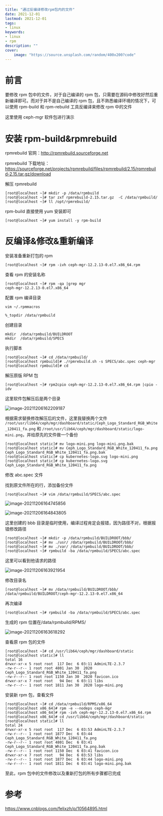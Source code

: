 ```yaml
---
title: "通过反编译修改rpm包内的文件" 
date: 2021-12-01
lastmod: 2021-12-01
tags: 
- linux
keywords:
- linux
- rpm
description: "" 
cover:
    image: "https://source.unsplash.com/random/400x200?code" 
---
```


# 前言

要修改 rpm 包中的文件，对于自己编译的 rpm 包，只需要在源码中修改好然后重新编译即可。而对于并不是自己编译的 rpm 包，且不熟悉编译环境的情况下，可以使用 rpm-build 和 rpm-rebuild 工具反编译来修改 rpm 中的文件

这里使用 ceph-mgr 软件包进行演示

# 安装 rpm-build&rpmrebuild

rpmrebuild 官网：<http://rpmrebuild.sourceforge.net>

rpmrebuild 下载地址：<https://sourceforge.net/projects/rpmrebuild/files/rpmrebuild/2.15/rpmrebuild-2.15.tar.gz/download>

解压 rpmrebuild

```textile
[root@localhost ~]# mkdir -p /data/rpmbuild
[root@localhost ~]# tar zxf rpmrebuild-2.15.tar.gz  -C /data/rpmbuild/
[root@localhost ~]# ll /opt/rpmrebuild/
```

rpm-build 直接使用 yum 安装即可

```textile
[root@localhost ~]# yum install -y rpm-build
```

# 反编译&修改&重新编译

安装准备重新打包的 rpm

```textile
[root@localhost ~]# rpm -ivh ceph-mgr-12.2.13-0.el7.x86_64.rpm
```

查看 rpm 的安装名称

```textile
[root@localhost ~]# rpm -qa |grep mgr
ceph-mgr-12.2.13-0.el7.x86_64
```

配置 rpm 编译目录

```textile
vim ~/.rpmmacros

%_topdir /data/rpmbuild
```

创建目录

````
mkdir  /data/rpmbuild/BUILDROOT
mkdir  /data/rpmbuild/SPECS
````

执行脚本

```textile
[root@localhost ~]# cd /data/rpmbuild/
[root@localhost rpmbuild]# ./rpmrebuild.sh -s SPECS/abc.spec ceph-mgr
[root@localhost rpmbuild]# cd
```

解压原版 RPM 包

```textile
[root@localhost ~]# rpm2cpio ceph-mgr-12.2.13-0.el7.x86_64.rpm |cpio -idv
```

这里软件包解压后是两个目录

![image-20211206162209187](https://image.lvbibir.cn/blog/image-20211206162209187.png)

根据需求替换修改解压后的文件，这里我替换两个文件 `/root/usr/lib64/ceph/mgr/dashboard/static/Ceph_Logo_Standard_RGB_White_120411_fa.png` 和 `/root/usr/lib64/ceph/mgr/dashboard/static/logo-mini.png`，并给原先的文件做一个备份

```textile
[root@localhost static]# mv logo-mini.png logo-mini.png.bak
[root@localhost static]# mv Ceph_Logo_Standard_RGB_White_120411_fa.png Ceph_Logo_Standard_RGB_White_120411_fa.png.bak
[root@localhost static]# cp kubernetes-logo.svg logo-mini.png
[root@localhost static]# cp kubernetes-logo.svg Ceph_Logo_Standard_RGB_White_120411_fa.png
```

修改 abc.spec 文件

找到原文件所在的行，添加备份文件

```textile
[root@localhost ~]# vim /data/rpmbuild/SPECS/abc.spec
```

![image-20211206164745856](https://image.lvbibir.cn/blog/image-20211206164745856.png)

![image-20211206164843805](https://image.lvbibir.cn/blog/image-20211206164843805.png)

这里创建的 bbb 目录是临时使用，编译过程肯定会报错，因为路径不对，根据报错修改路径

```textile
[root@localhost ~]# mkdir -p /data/rpmbuild/BUILDROOT/bbb/
[root@localhost ~]# mv ./usr/ /data/rpmbuild/BUILDROOT/bbb/
[root@localhost ~]# mv ./var/ /data/rpmbuild/BUILDROOT/bbb/
[root@localhost ~]# rpmbuild -ba /data/rpmbuild/SPECS/abc.spec
```

这里可以看到他请求的路径

![image-20211206163921954](https://image.lvbibir.cn/blog/image-20211206163921954.png)

修改目录名

```textile
[root@localhost ~]# mv /data/rpmbuild/BUILDROOT/bbb/ /data/rpmbuild/BUILDROOT/ceph-mgr-12.2.13-0.el7.x86_64
```

再次编译

```textile
[root@localhost ~]# rpmbuild -ba /data/rpmbuild/SPECS/abc.spec
```

生成的 rpm 位置在/data/rpmbuild/RPMS/

![image-20211206163618292](https://image.lvbibir.cn/blog/image-20211206163618292.png)

查看原 rpm 包的文件

```textile
[root@localhost ~]# cd /usr/lib64/ceph/mgr/dashboard/static
[root@localhost static]# ll
total 16
drwxr-xr-x 5 root root  117 Dec  6 03:11 AdminLTE-2.3.7
-rw-r--r-- 1 root root 4801 Jan 30  2020 Ceph_Logo_Standard_RGB_White_120411_fa.png
-rw-r--r-- 1 root root 1150 Jan 30  2020 favicon.ico
drwxr-xr-x 7 root root   94 Dec  6 03:11 libs
-rw-r--r-- 1 root root 1811 Jan 30  2020 logo-mini.png
```

安装新 rpm 包，查看文件

```textile
[root@localhost ~]# cd /data/rpmbuild/RPMS/x86_64
[root@localhost x86_64]# rpm -e --nodeps ceph-mgr
[root@localhost x86_64]# rpm -ivh ceph-mgr-12.2.13-0.el7.x86_64.rpm
[root@localhost x86_64]# cd /usr/lib64/ceph/mgr/dashboard/static
[root@localhost static]# ll
total 24
drwxr-xr-x 5 root root  117 Dec  6 03:53 AdminLTE-2.3.7
-rw-r--r-- 1 root root 1877 Dec  6 03:44 Ceph_Logo_Standard_RGB_White_120411_fa.png
-rw-r--r-- 1 root root 4801 Dec  6 03:41 Ceph_Logo_Standard_RGB_White_120411_fa.png.bak
-rw-r--r-- 1 root root 1150 Dec  6 03:41 favicon.ico
drwxr-xr-x 7 root root   94 Dec  6 03:53 libs
-rw-r--r-- 1 root root 1877 Dec  6 03:44 logo-mini.png
-rw-r--r-- 1 root root 1811 Dec  6 03:41 logo-mini.png.bak
```

至此，rpm 包中的文件修改以及重新打包的所有步骤都已完成

# 参考

<https://www.cnblogs.com/felixzh/p/10564895.html>
